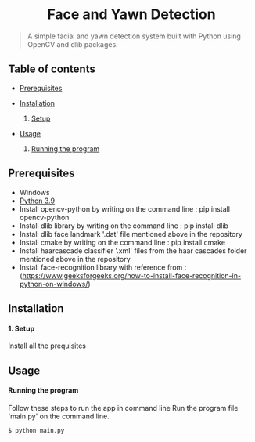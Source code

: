 <h1 align="center">Face and Yawn Detection</h1>

> A simple facial and yawn detection system built with Python using OpenCV and dlib packages.

## Table of contents

* [Prerequisites](#prerequisites)
* [Installation](#installation)
    1. [Setup](#1-setup)
    
* [Usage](#usage)
    1. [Running the program](#1-ruuning-the-program)
    
## Prerequisites

* Windows 
* [Python 3.9](https://www.python.org/downloads/)
* Install opencv-python by writing on the command line : pip install opencv-python
* Install dlib library by writing on the command line : pip install dlib
* Install dlib face landmark '.dat' file mentioned above in the repository
* Install cmake by writing on the command line : pip install cmake
* Install haarcascade classifier '.xml' files from the haar cascades folder mentioned above in the repository
* Install face-recognition library with reference from : (https://www.geeksforgeeks.org/how-to-install-face-recognition-in-python-on-windows/)

## Installation

#### 1. Setup 
Install all the prequisites

## Usage

#### Running the program 
Follow these steps to run the app in command line
Run the program file 'main.py' on the command line.
```sh
$ python main.py
```
